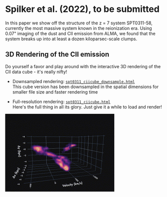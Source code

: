 Spilker et al. (2022), to be submitted
=======================================

In this paper we show off the structure of the z = 7 system SPT0311-58, currently the most massive system known in the reionization era. Using 0.07" imaging of the dust and CII emission from ALMA, we found that the system breaks up into at least a dozen kiloparsec-scale clumps.


3D Rendering of the CII emission
--------------------------------

Do yourself a favor and play around with the interactive 3D rendering of the CII data cube - it's really nifty!

- Downsampled rendering: [``spt0311_ciicube_downsample.html``](https://htmlpreview.github.io/?https://github.com/spt-smg/publicdata/blob/master/spilker2022_SPT0311-58_z7_clumps/spt0311_ciicube_downsample.html)\
  This cube version has been downsampled in the spatial dimensions for smaller file size and faster rendering time

- Full-resolution rendering: [``spt0311_ciicube.html``](https://htmlpreview.github.io/?https://github.com/spt-smg/publicdata/blob/master/spilker2022_SPT0311-58_z7_clumps/spt0311_ciicube.html)\
  Here's the full thing in all its glory. Just give it a while to load and render!
  
![Nifty cube rotation](cube_rotate.gif)
